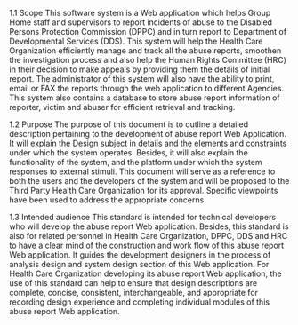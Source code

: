 1.1 Scope
This software system is a Web application which helps Group Home staff and supervisors to report incidents of abuse to the Disabled Persons Protection Commission (DPPC) and in turn report to Department of Developmental Services (DDS). This system will help the Health Care Organization efficiently manage and track all the abuse reports, smoothen the investigation process and also help the Human Rights Committee (HRC) in their decision to make appeals by providing them the details of initial report.
The administrator of this system will also have the ability to print, email or FAX the reports through the web application to different Agencies. This system also contains a database to store abuse report information of reporter, victim and abuser for efficient retrieval and tracking.

1.2 Purpose
The purpose of this document is to outline a detailed description pertaining to the development of abuse report Web Application. It will explain the Design subject in details and the elements and constraints under which the system operates. Besides, it will also explain the functionality of the system, and the platform under which the system responses to external stimuli. This document will serve as a reference to both the users and the developers of the system and will be proposed to the Third Party Health Care Organization for its approval. Specific viewpoints have been used to address the appropriate concerns.

1.3 Intended audience
This standard is intended for technical developers who will develop the abuse report Web application. Besides, this standard is also for related personnel in Health Care Organization, DPPC, DDS and HRC to have a clear mind of the construction and work flow of this abuse report Web application. It guides the development designers in the process of analysis design and system design section of this Web application. For Health Care Organization developing its abuse report Web application, the use of this standard can help to ensure that design descriptions are complete, concise, consistent, interchangeable, and appropriate for recording design experience and completing individual modules of this abuse report Web application.

